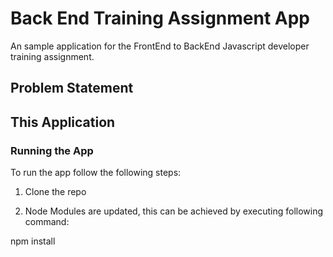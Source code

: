 # Back End Training Assignment App

An sample application for the FrontEnd to BackEnd Javascript developer training assignment.

## Problem Statement



## This Application



### Running the App

To run the app follow the following steps: 

1) Clone the repo

2) Node Modules are updated, this can be achieved by executing following command:

npm install
